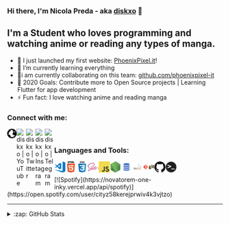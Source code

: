 ### Hi there, I'm Nicola Preda - aka [diskxo][telegram] 👋

## I'm a Student who loves programming and watching anime or reading any types of manga.

- 🔭 I just launched my first website: [PhoenixPixel.it][website]!
- 🌱 I’m currently learning everything 
- 👯i am currently collaborating on this team: [github.com/phoenixpixel-it][phoenixpixel]
- 🥅 2020 Goals: Contribute more to Open Source projects | Learning Flutter for app development
- ⚡ Fun fact: I love watching anime and reading manga

### Connect with me:

[<img align="left" alt="phoenixpixel.com" width="22px" src="https://raw.githubusercontent.com/iconic/open-iconic/master/svg/globe.svg" />][website]
[<img align="left" alt="diskxo | YouTube" width="22px" src="https://cdn.jsdelivr.net/npm/simple-icons@v3/icons/youtube.svg" />][youtube]
[<img align="left" alt="diskxo | Twitter" width="22px" src="https://cdn.jsdelivr.net/npm/simple-icons@v3/icons/twitter.svg" />][twitter]
[<img align="left" alt="diskxo | Instagram" width="22px" src="https://cdn.jsdelivr.net/npm/simple-icons@v3/icons/instagram.svg" />][instagram]
[<img align="left" alt="diskxo | Telegram" width="22px" src="https://cdn.jsdelivr.net/npm/simple-icons@v3/icons/telegram.svg" />][Telegram]

<br />

### Languages and Tools:

<img align="left" alt="Visual Studio Code" width="26px" src="https://raw.githubusercontent.com/github/explore/80688e429a7d4ef2fca1e82350fe8e3517d3494d/topics/visual-studio-code/visual-studio-code.png" />
<img align="left" alt="HTML5" width="26px" src="https://raw.githubusercontent.com/github/explore/80688e429a7d4ef2fca1e82350fe8e3517d3494d/topics/html/html.png" />
<img align="left" alt="CSS3" width="26px" src="https://raw.githubusercontent.com/github/explore/80688e429a7d4ef2fca1e82350fe8e3517d3494d/topics/css/css.png" />
<img align="left" alt="Sass" width="26px" src="https://raw.githubusercontent.com/github/explore/80688e429a7d4ef2fca1e82350fe8e3517d3494d/topics/sass/sass.png" />
<img align="left" alt="JavaScript" width="26px" src="https://raw.githubusercontent.com/github/explore/80688e429a7d4ef2fca1e82350fe8e3517d3494d/topics/javascript/javascript.png" />

<img align="left" alt="Node.js" width="26px" src="https://raw.githubusercontent.com/github/explore/80688e429a7d4ef2fca1e82350fe8e3517d3494d/topics/nodejs/nodejs.png" />
<img align="left" alt="SQL" width="26px" src="https://raw.githubusercontent.com/github/explore/80688e429a7d4ef2fca1e82350fe8e3517d3494d/topics/sql/sql.png" />
<img align="left" alt="MySQL" width="26px" src="https://raw.githubusercontent.com/github/explore/80688e429a7d4ef2fca1e82350fe8e3517d3494d/topics/mysql/mysql.png" />
<img align="left" alt="Git" width="26px" src="https://raw.githubusercontent.com/github/explore/80688e429a7d4ef2fca1e82350fe8e3517d3494d/topics/git/git.png" />
<img align="left" alt="GitHub" width="26px" src="https://raw.githubusercontent.com/github/explore/78df643247d429f6cc873026c0622819ad797942/topics/github/github.png" />
<img align="left" alt="Terminal" width="26px" src="https://raw.githubusercontent.com/github/explore/80688e429a7d4ef2fca1e82350fe8e3517d3494d/topics/terminal/terminal.png" />

<br />
<br />
[![Spotify](https://novatorem-one-inky.vercel.app/api/spotify)](https://open.spotify.com/user/cityz58kerejprwiv4k3vjtzo)


---

<details>
  <summary>:zap: GitHub Stats</summary>

  <img align="left" alt="codeSTACKr's GitHub Stats" src="https://github-readme-stats.codestackr.vercel.app/api?username=diskxo&show_icons=true&hide_border=true" />

</details>

[website]: https://www.phoenixpixel.it
[phoenixpixel]: https://github.com/phoenixpixel-it
[twitter]: https://twitter.com/diskxo_
[youtube]: https://www.youtube.com/channel/UC1VPT4qglYpXyj1nt_sL2sA?view_as=subscriber
[instagram]: https://www.instagram.com/_disconight_/
[telegram]: https://t.me/diskxo/
